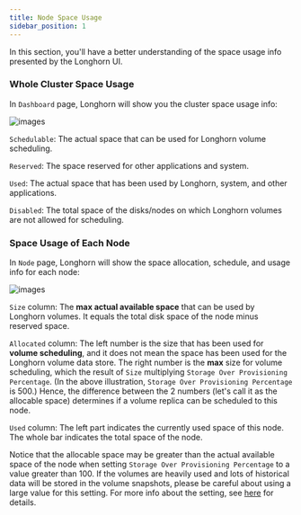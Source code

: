 ```yaml
---
title: Node Space Usage
sidebar_position: 1
---
```


In this section, you'll have a better understanding of the space usage info presented by the Longhorn UI. 


### Whole Cluster Space Usage

In `Dashboard` page, Longhorn will show you the cluster space usage info:

![images](/img/screenshots/volumes-and-nodes/space-usage-info-dashboard-page.png)

`Schedulable`: The actual space that can be used for Longhorn volume scheduling.

`Reserved`: The space reserved for other applications and system.

`Used`: The actual space that has been used by Longhorn, system, and other applications.

`Disabled`: The total space of the disks/nodes on which Longhorn volumes are not allowed for scheduling.

### Space Usage of Each Node

In `Node` page, Longhorn will show the space allocation, schedule, and usage info for each node:

![images](/img/screenshots/volumes-and-nodes/space-usage-info-node-page.png)

`Size` column: The **max actual available space** that can be used by Longhorn volumes. It equals the total disk space of the node minus reserved space. 

`Allocated` column: The left number is the size that has been used for **volume scheduling**, and it does not mean the space has been used for the Longhorn volume data store. The right number is the **max** size for volume scheduling, which the result of `Size` multiplying `Storage Over Provisioning Percentage`. (In the above illustration, `Storage Over Provisioning Percentage` is 500.) Hence, the difference between the 2 numbers (let's call it as the allocable space) determines if a volume replica can be scheduled to this node.

`Used` column: The left part indicates the currently used space of this node. The whole bar indicates the total space of the node.

Notice that the allocable space may be greater than the actual available space of the node when setting `Storage Over Provisioning Percentage` to a value greater than 100. If the volumes are heavily used and lots of historical data will be stored in the volume snapshots, please be careful about using a large value for this setting. For more info about the setting, see [here](../../references/settings#storage-over-provisioning-percentage) for details. 
